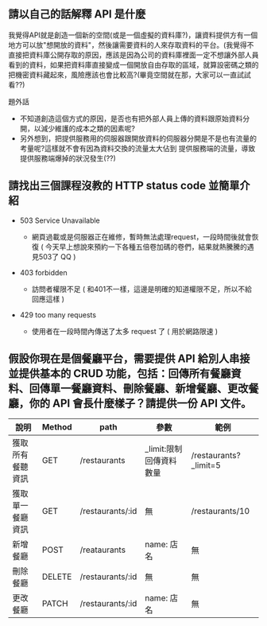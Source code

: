 ## 請以自己的話解釋 API 是什麼
我覺得API就是創造一個新的空間(或是一個虛擬的資料庫?)，讓資料提供方有一個地方可以放"想開放的資料"，然後讓需要資料的人來存取資料的平台。(我覺得不直接把資料庫公開存取的原因，應該是因為公司的資料庫裡面一定不想讓外部人員看到的資料，如果把資料庫直接變成一個開放自由存取的區域，就算設密碼之類的把機密資料藏起來，風險應該也會比較高?(畢竟空間就在那，大家可以一直試試看??)

題外話
- 不知道創造這個方式的原因，是否也有把外部人員上傳的資料跟原始資料分開，以減少維護的成本之類的因素呢?
- 另外想到，把提供服務用的伺服器跟開放資料的伺服器分開是不是也有流量的考量呢?這樣就不會有因為資料交換的流量太大佔到
提供服務端的流量，導致提供服務端爆掉的狀況發生(??)

## 請找出三個課程沒教的 HTTP status code 並簡單介紹
- 503 Service Unavailable
  - 網頁過載或是伺服器正在維修，暫時無法處理request，一段時間後就會恢復 ( 今天早上想說來預約一下各種五倍卷加碼的卷們，結果就熱騰騰的遇見503了 QQ )

- 403 forbidden
  - 訪問者權限不足 ( 和401不一樣，這邊是明確的知道權限不足，所以不給回應這樣 )

- 429 too many requests
  - 使用者在一段時間內傳送了太多 request 了 ( 用於網路限速 )

## 假設你現在是個餐廳平台，需要提供 API 給別人串接並提供基本的 CRUD 功能，包括：回傳所有餐廳資料、回傳單一餐廳資料、刪除餐廳、新增餐廳、更改餐廳，你的 API 會長什麼樣子？請提供一份 API 文件。
| 說明 | Method | path | 參數 |	範例 |
|---|---|---|---|---|
| 獲取所有餐聽資訊 | GET | /restaurants | _limit:限制回傳資料數量 | /restaurants?_limit=5 |
| 獲取單一餐廳資訊 | GET | /restaurants/:id | 無 | /restaurants/10 |
| 新增餐廳 | POST |	/reataurants | name: 店名 | 無 |
| 刪除餐廳 | DELETE | /restaurants/:id | 無 | 無 |
| 更改餐廳 | PATCH | /restaurants/:id | name: 店名 | 無 |
